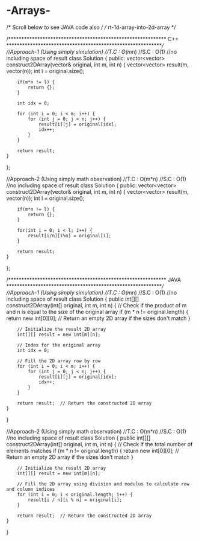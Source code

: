 # -Arrays-

/*     Scroll below to see JAVA code also    */
/*
  rt-1d-array-into-2d-array
*/


/************************************************************ C++ ************************************************************/
//Approach-1 (Using simply simulation)
//T.C : O(m*n)
//S.C : O(1) //no including space of result
class Solution {
public:
    vector<vector<int>> construct2DArray(vector<int>& original, int m, int n) {
        vector<vector<int>> result(m, vector<int>(n));
        int l = original.size();

        if(m*n != l) {
            return {};
        }

        int idx = 0;

        for (int i = 0; i < m; i++) {
            for (int j = 0; j < n; j++) {
                result[i][j] = original[idx];
                idx++;
            }
        }

        return result;
    }
};


//Approach-2 (Using simply math observation)
//T.C : O(m*n)
//S.C : O(1) //no including space of result
class Solution {
public:
    vector<vector<int>> construct2DArray(vector<int>& original, int m, int n) {
        vector<vector<int>> result(m, vector<int>(n));
        int l = original.size();

        if(m*n != l) {
            return {};
        }

        for(int i = 0; i < l; i++) {
            result[i/n][i%n] = original[i];
        }

        return result;
    }
};



/************************************************************ JAVA ************************************************************/
//Approach-1 (Using simply simulation)
//T.C : O(m*n)
//S.C : O(1) //no including space of result
class Solution {
    public int[][] construct2DArray(int[] original, int m, int n) {
        // Check if the product of m and n is equal to the size of the original array
        if (m * n != original.length) {
            return new int[0][0];  // Return an empty 2D array if the sizes don't match
        }

        // Initialize the result 2D array
        int[][] result = new int[m][n];

        // Index for the original array
        int idx = 0;

        // Fill the 2D array row by row
        for (int i = 0; i < m; i++) {
            for (int j = 0; j < n; j++) {
                result[i][j] = original[idx];
                idx++;
            }
        }

        return result;  // Return the constructed 2D array
    }
}



//Approach-2 (Using simply math observation)
//T.C : O(m*n)
//S.C : O(1) //no including space of result
class Solution {
    public int[][] construct2DArray(int[] original, int m, int n) {
        // Check if the total number of elements matches
        if (m * n != original.length) {
            return new int[0][0];  // Return an empty 2D array if the sizes don't match
        }

        // Initialize the result 2D array
        int[][] result = new int[m][n];
        
        // Fill the 2D array using division and modulus to calculate row and column indices
        for (int i = 0; i < original.length; i++) {
            result[i / n][i % n] = original[i];
        }

        return result;  // Return the constructed 2D array
    }
}
